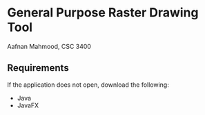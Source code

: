 # General Purpose Raster Drawing Tool
Aafnan Mahmood, CSC 3400

## Requirements
If the application does not open, download the following:
- Java
- JavaFX
